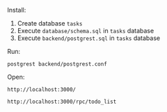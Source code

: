 Install:

1. Create database `tasks`
2. Execute `database/schema.sql` in `tasks` database
3. Execute `backend/postgrest.sql` in `tasks` database

Run:

```
postgrest backend/postgrest.conf
```

Open:

```
http://localhost:3000/
```

```
http://localhost:3000/rpc/todo_list
```
